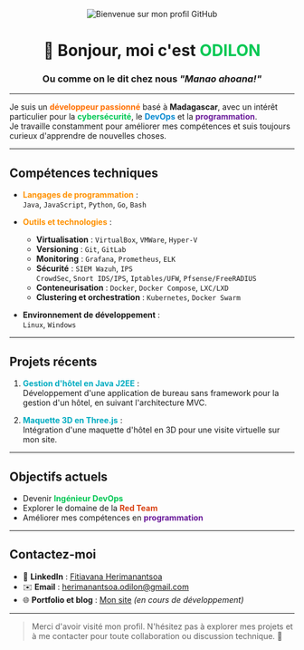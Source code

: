 <p align="center">
  <img src="assets/banner.png" alt="Bienvenue sur mon profil GitHub" />
</p>

<h1 align="center">👋 Bonjour, moi c'est <span style="color:#00C853;">ODILON</span></h1>

<h3 align="center">Ou comme on le dit chez nous <em>"Manao ahoana!"</em></h3>

---

Je suis un <strong style="color:#FF6F00;">développeur passionné</strong> basé à <strong>Madagascar</strong>, avec un intérêt particulier pour la <span style="color:#00C853;"><strong>cybersécurité</strong></span>, le <span style="color:#0288D1;"><strong>DevOps</strong></span> et la <strong style="color:#6A1B9A;">programmation</strong>.  
Je travaille constamment pour améliorer mes compétences et suis toujours curieux d'apprendre de nouvelles choses.

---

##  Compétences techniques

- <span style="color:#FF9100;"><strong>Langages de programmation</strong></span> :  
  <code>Java</code>, <code>JavaScript</code>, <code>Python</code>, <code>Go</code>, <code>Bash</code>

- <span style="color:#FF9100;"><strong>Outils et technologies</strong></span> :  
  - <strong>Virtualisation</strong> : <code>VirtualBox</code>, <code>VMWare</code>, <code>Hyper-V</code>  
  - <strong>Versioning</strong> : <code>Git</code>, <code>GitLab</code>  
  - <strong>Monitoring</strong> : <code>Grafana</code>, <code>Prometheus</code>, <code>ELK</code>  
  - <strong>Sécurité</strong> : <code>SIEM Wazuh</code>, <code>IPS CrowdSec</code>, <code>Snort IDS/IPS</code>, <code>Iptables/UFW</code>, <code>Pfsense/FreeRADIUS</code>  
  - <strong>Conteneurisation</strong> : <code>Docker</code>, <code>Docker Compose</code>, <code>LXC/LXD</code>  
  - <strong>Clustering et orchestration</strong> : <code>Kubernetes</code>, <code>Docker Swarm</code>

- <strong>Environnement de développement</strong> :  
  <code>Linux</code>, <code>Windows</code>

---

##  Projets récents

1. <strong style="color:#00ACC1;">Gestion d'hôtel en Java J2EE</strong> :  
   Développement d'une application de bureau sans framework pour la gestion d'un hôtel, en suivant l'architecture MVC.

2. <strong style="color:#00ACC1;">Maquette 3D en Three.js</strong> :  
   Intégration d'une maquette d'hôtel en 3D pour une visite virtuelle sur mon site.

---

##  Objectifs actuels

- Devenir <strong style="color:#00C853;">Ingénieur DevOps</strong>  
- Explorer le domaine de la <strong style="color:#D84315;">Red Team</strong>  
- Améliorer mes compétences en <strong style="color:#6A1B9A;">programmation</strong>

---

##  Contactez-moi

- 📎 <strong>LinkedIn</strong> : [Fitiavana Herimanantsoa](https://www.linkedin.com/in/fitiavana-herimanantsoa)  
- ✉️ <strong>Email</strong> : [herimanantsoa.odilon@gmail.com](mailto:herimanantsoa.odilon@gmail.com)  
- 🌐 <strong>Portfolio et blog</strong> : [Mon site](https://tonportfolio.com) *(en cours de développement)*

---

> Merci d'avoir visité mon profil. N'hésitez pas à explorer mes projets et à me contacter pour toute collaboration ou discussion technique. 🙌
